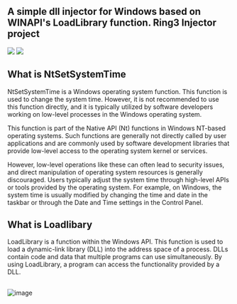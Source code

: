 ## A simple dll injector for Windows based on WINAPI's LoadLibrary function. Ring3 Injector project
![](https://img.shields.io/github/stars/refo0/injector)
![](https://img.shields.io/github/forks/refo0/injector)
## What is NtSetSystemTime 

NtSetSystemTime is a Windows operating system function. This function is used to change the system time. However, it is not recommended to use this function directly, and it is typically utilized by software developers working on low-level processes in the Windows operating system.

This function is part of the Native API (Nt) functions in Windows NT-based operating systems. Such functions are generally not directly called by user applications and are commonly used by software development libraries that provide low-level access to the operating system kernel or services.

However, low-level operations like these can often lead to security issues, and direct manipulation of operating system resources is generally discouraged. Users typically adjust the system time through high-level APIs or tools provided by the operating system. For example, on Windows, the system time is usually modified by changing the time and date in the taskbar or through the Date and Time settings in the Control Panel.

## What is Loadlibary

LoadLibrary is a function within the Windows API. This function is used to load a dynamic-link library (DLL) into the address space of a process. DLLs contain code and data that multiple programs can use simultaneously. By using LoadLibrary, a program can access the functionality provided by a DLL.

##

![image](https://github.com/ReFo0/injector/assets/77904942/ef87434a-28fe-4a7a-b75a-13b7ee4aef12)
